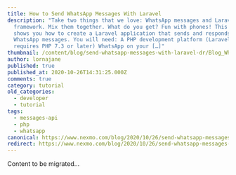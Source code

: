 ```yaml
---
title: How to Send WhatsApp Messages With Laravel
description: "Take two things that we love: WhatsApp messages and Laravel
  framework. Mix them together. What do you get? Fun with phones! This tutorial
  shows you how to create a Laravel application that sends and responds to
  WhatsApp messages. You will need: A PHP development platform (Laravel 8
  requires PHP 7.3 or later) WhatsApp on your […]"
thumbnail: /content/blog/send-whatsapp-messages-with-laravel-dr/Blog_WhatsApp_Laravel-8_1200x600.png
author: lornajane
published: true
published_at: 2020-10-26T14:31:25.000Z
comments: true
category: tutorial
old_categories:
  - developer
  - tutorial
tags:
  - messages-api
  - php
  - whatsapp
canonical: https://www.nexmo.com/blog/2020/10/26/send-whatsapp-messages-with-laravel-dr
redirect: https://www.nexmo.com/blog/2020/10/26/send-whatsapp-messages-with-laravel-dr
---
```


Content to be migrated...
